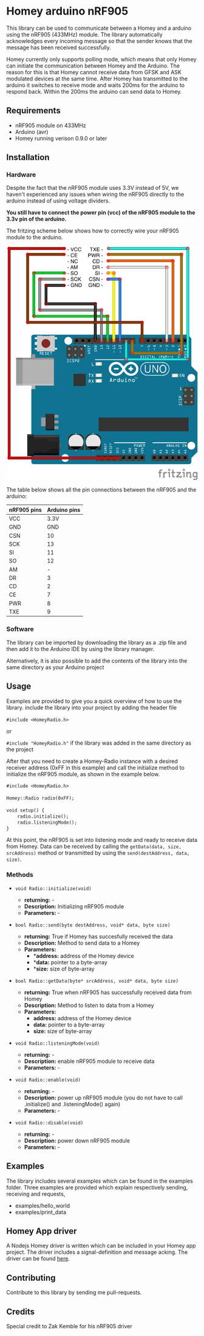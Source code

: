 # Homey arduino nRF905
This library can be used to communicate between a Homey and a arduino using the nRF905 (433MHz) module. The library automatically acknowledges every incoming message so that the sender knows that the message has been received successfully. 

Homey currently only supports polling mode, which means that only Homey can initiate the communication between Homey and the Arduino. The reason for this is that Homey cannot receive data from GFSK and ASK modulated devices at the same time. 
After Homey has transmitted to the arduino it switches to receive mode and waits 200ms for the arduino to respond back. Within the 200ms the arduino can send data to Homey.

## Requirements
- nRF905 module on 433MHz
- Arduino (avr) 
- Homey running verison 0.9.0 or later

## Installation
### Hardware
Despite the fact that the nRF905 module uses 3.3V instead of 5V, we haven't experienced any issues when wiring the nRF905 directly
to the arduino instead of using voltage dividers. 

**You still have to connect the power pin (vcc) of the nRF905 module to the 3.3v pin of the arduino.**

The fritzing scheme below shows how to correctly wire your nRF905 module to the arduino. 

![fritzing scheme](doc/arduino_nRF905_wiring.png "nRF905 wiring scheme")

The table below shows all the pin connections between the nRF905 and the arduino:

| nRF905 pins | Arduino pins | 
| ----------- | ------------ |
|     VCC     |     3.3V     |
|     GND     |     GND      |
|     CSN     |     10       |
|     SCK     |     13       |
|     SI      |     11       |
|     SO      |     12       |  
|     AM      |     -        |
|     DR      |     3        |
|     CD      |     2        |
|     CE      |     7        |
|     PWR     |     8        |
|     TXE     |     9        |

### Software
The library can be imported by downloading the library as a .zip file and then add it to the Arduino IDE by using the library manager. 

Alternatively, it is also possible to add the contents of the library into the same directory as your Arduino project

## Usage
Examples are provided to give you a quick overview of how to use the library. 
include the library into your project by adding the header file

`#include <HomeyRadio.h>`

or

`#include "HomeyRadio.h"` if the library was added in the same directory as the project

After that you need to create a Homey-Radio instance with a desired receiver address (0xFF in this example)
and call the initialize method to initialize the nRF905 module, as shown in the example below.
```
#include <HomeyRadio.h>

Homey::Radio radio(0xFF);

void setup() {
    radio.initialize();
    radio.listeningMode();
}
```
At this point, the nRF905 is set into listening mode and ready to receive data from Homey.
Data can be received by calling the `getData(data, size, srcAddress)` method or transmitted by using the `send(destAddress, data, size)`.


### Methods

- `void Radio::initialize(void)`
    * **returning:**      -
    * **Description:**  Initializing nRF905 module
    * **Parameters:** -
    

- `bool Radio::send(byte destAddress, void* data, byte size)`
    * **returning:**  True if Homey has succesfully received the data
    * **Description:**  Method to send data to a Homey
    * **Parameters:**
        * ***address:** address of the Homey device
        * ***data:** pointer to a byte-array
        * ***size:** size of byte-array
    
- `bool Radio::getData(byte* srcAddress, void* data, byte size)`
    * **returning:**  True when nRF905 has successfully received data from Homey
    * **Description:**  Method to listen to data from a Homey
    * **Parameters:**
        * **address:** address of the Homey device
        * **data:** pointer to a byte-array
        * **size:** size of byte-array

- `void Radio::listeningMode(void)`
    * **returning:**  -
    * **Description:**  enable nRF905 module to receive data
    * **Parameters:** -

- `void Radio::enable(void)`
    * **returning:**  -
    * **Description:**  power up nRF905 module 
        (you do not have to call .initialize() and .listeningMode() again)
    * **Parameters:** -

- `void Radio::disable(void)`
    * **returning:**  -
    * **Description:**  power down nRF905 module 
    * **Parameters:** -
    
## Examples
The library includes several examples which can be found in the examples folder. Three examples are provided which explain respectively sending, receiving and requests,

- examples/hello_world
- examples/print_data

## Homey App driver
A Nodejs Homey driver is written which can be included in your Homey app project. The driver includes a signal-definition and message acking.  The driver can be found [here](https://github.com/athombv/node-homey-arduinodriver).

## Contributing
Contribute to this library by sending me pull-requests.

## Credits
Special credit to Zak Kemble for his nRF905 driver
